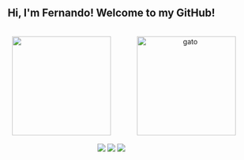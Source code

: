 <div align="center">
  <h2>
    Hi, I'm Fernando! Welcome to my GitHub!
  </h2>
</div>
</br>
<div align="center">
  <a href="https://github.com/FernandoCesarMS">
  <img height="200em" src="https://github-readme-stats.vercel.app/api/top-langs/?username=FernandoCesarMS&layout=compact&langs_count=7&theme=dracula"/>
    <img align="right" alt="gato" src="https://cdn.discordapp.com/attachments/879815405718355978/934257585161404547/CatCatsGIF.gif" height="200em">
</div>
  </br>
 <div align="center"> 
  <a href="https://instagram.com/nandocesarms" target="_blank"><img src="https://img.shields.io/badge/-Instagram-%23E4405F?style=for-the-badge&logo=instagram&logoColor=white" target="_blank"></a>
  <a href = "mailto:cmnando.silva@gmail.com"><img src="https://img.shields.io/badge/-Gmail-%23333?style=for-the-badge&logo=gmail&logoColor=white" target="_blank"></a>
  <a href="https://www.linkedin.com/in/fernandocesarmsilva" target="_blank"><img src="https://img.shields.io/badge/-LinkedIn-%230077B5?style=for-the-badge&logo=linkedin&logoColor=white" target="_blank"></a> 
  
 </div>
 
 
